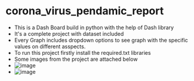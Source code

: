# corona_virus_pendamic_report
- This is a Dash Board build in python with the help of Dash library
- It's a complete project with dataset included
- Every Graph includes dropdown options to see graph with the specific values on different asspects.
- To run this project firstly install the required.txt libraries
- Some images from the project are attached below
- ![image](https://github.com/Shoaibkhan11/corona_virus_pendamic_report/assets/54126582/4c73a614-e4a7-4d9c-85fb-5ee0f7e27326)
- ![image](https://github.com/Shoaibkhan11/corona_virus_pendamic_report/assets/54126582/ae9c044d-b518-44df-8887-7e083c57b30b)

